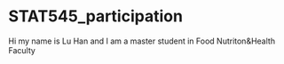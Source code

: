 # STAT545_participation
Hi my name is Lu Han and I am a master student in Food Nutriton&Health Faculty
